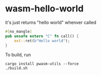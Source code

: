 # wasm-hello-world

it's just returns "hello world" whenver called

```rust
#[no_mangle]
pub unsafe extern "C" fn call() {
    ext::ret(b"Hello world");
}
```

To build, run

```
cargo install pwasm-utils --force
./build.sh
```
